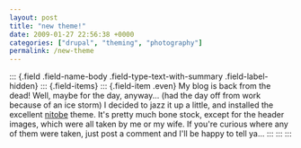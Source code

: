 ```yaml
---
layout: post
title: "new theme!"
date: 2009-01-27 22:56:38 +0000
categories: ["drupal", "theming", "photography"]
permalink: /new-theme
---
```

::: {.field .field-name-body .field-type-text-with-summary .field-label-hidden}
::: {.field-items}
::: {.field-item .even}
My blog is back from the dead! Well, maybe for the day, anyway\... (had
the day off from work because of an ice storm) I decided to jazz it up a
little, and installed the excellent
[nitobe](http://drupal.org/project/nitobe) theme. It\'s pretty much bone
stock, except for the header images, which were all taken by me or my
wife. If you\'re curious where any of them were taken, just post a
comment and I\'ll be happy to tell ya\...
:::
:::
:::

